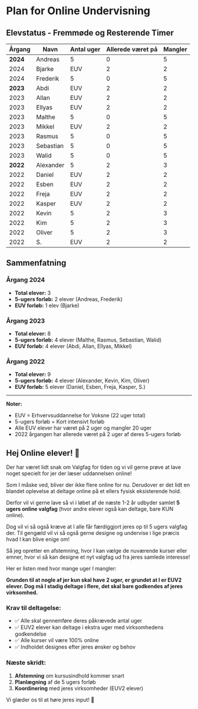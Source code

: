 # Plan for Online Undervisning

## Elevstatus - Fremmøde og Resterende Timer

| Årgang   | Navn      | Antal uger | Allerede været på | Mangler |
| -------- | --------- | ---------- | ----------------- | ------- |
| **2024** | Andreas   | 5          | 0                 | 5       |
| 2024     | Bjarke    | EUV        | 2                 | 2       |
| 2024     | Frederik  | 5          | 0                 | 5       |
| **2023** | Abdi      | EUV        | 2                 | 2       |
| 2023     | Allan     | EUV        | 2                 | 2       |
| 2023     | Ellyas    | EUV        | 2                 | 2       |
| 2023     | Malthe    | 5          | 0                 | 5       |
| 2023     | Mikkel    | EUV        | 2                 | 2       |
| 2023     | Rasmus    | 5          | 0                 | 5       |
| 2023     | Sebastian | 5          | 0                 | 5       |
| 2023     | Walid     | 5          | 0                 | 5       |
| **2022** | Alexander | 5          | 2                 | 3       |
| 2022     | Daniel    | EUV        | 2                 | 2       |
| 2022     | Esben     | EUV        | 2                 | 2       |
| 2022     | Freja     | EUV        | 2                 | 2       |
| 2022     | Kasper    | EUV        | 2                 | 2       |
| 2022     | Kevin     | 5          | 2                 | 3       |
| 2022     | Kim       | 5          | 2                 | 3       |
| 2022     | Oliver    | 5          | 2                 | 3       |
| 2022     | S.        | EUV        | 2                 | 2       |

## Sammenfatning

### Årgang 2024
- **Total elever:** 3
- **5-ugers forløb:** 2 elever (Andreas, Frederik)
- **EUV forløb:** 1 elev (Bjarke)

### Årgang 2023  
- **Total elever:** 8
- **5-ugers forløb:** 4 elever (Malthe, Rasmus, Sebastian, Walid)
- **EUV forløb:** 4 elever (Abdi, Allan, Ellyas, Mikkel)

### Årgang 2022
- **Total elever:** 9
- **5-ugers forløb:** 4 elever (Alexander, Kevin, Kim, Oliver)
- **EUV forløb:** 5 elever (Daniel, Esben, Freja, Kasper, S.)

---

**Noter:**
- EUV = Erhvervsuddannelse for Voksne (22 uger total)
- 5-ugers forløb = Kort intensivt forløb
- Alle EUV elever har været på 2 uger og mangler 20 uger
- 2022 årgangen har allerede været på 2 uger af deres 5-ugers forløb
## Hej Online elever! 👋

Der har været lidt snak om Valgfag for tiden og vi vil gerne prøve at lave noget specielt for jer der læser uddannelsen online! 

Som I måske ved, bliver der ikke flere online for nu. Derudover er det lidt en blandet oplevelse at deltage online på et ellers fysisk eksisterende hold. 

Derfor vil vi gerne lave så vi i løbet af de næste 1-2 år udbyder samlet **5 ugers online valgfag** (hvor andre elever også kan deltage, bare KUN online). 

Dog vil vi så også kræve at I alle får færdiggjort jeres op til 5 ugers valgfag der. Til gengæld vil vi så også gerne designe og undervise i lige præcis hvad I kan blive enige om! 

Så jeg opretter en afstemning, hvor I kan vælge de nuværende kurser eller emner, hvor vi så kan designe et nyt valgfag ud fra jeres samlede interesse! 

Her er listen med hvor mange uger I mangler:

**Grunden til at nogle af jer kun skal have 2 uger, er grundet at I er EUV2 elever. Dog må I stadig deltage i flere, det skal bare godkendes af jeres virksomhed.**

### Krav til deltagelse:
- ✅ Alle skal gennemføre deres påkrævede antal uger
- ✅ EUV2 elever kan deltage i ekstra uger med virksomhedens godkendelse
- ✅ Alle kurser vil være 100% online
- ✅ Indholdet designes efter jeres ønsker og behov

### Næste skridt:
1. **Afstemning** om kursusindhold kommer snart
2. **Planlægning** af de 5 ugers forløb
3. **Koordinering** med jeres virksomheder (EUV2 elever)

Vi glæder os til at høre jeres input! 🚀